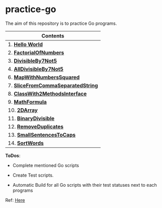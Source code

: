 # practice-go

The aim of this repository is to practice Go programs.


| Contents|
| ---------------------- |
| 1. [**Hello World**](https://github.com/Praveenk8051/practice-go/tree/main/HelloWorld) |
| 2. [**FactorialOfNumbers**](https://github.com/Praveenk8051/practice-go/tree/main/FactorialOfNumbers) |
| 3. [**DivisibleBy7Not5**](https://github.com/Praveenk8051/practice-go/tree/main/DivisibleBy7Not5) |
| 4. [**AllDivisibleBy7Not5**](https://github.com/Praveenk8051/practice-go/tree/main/AllDivisibleBy7Not5) |
| 6. [**MapWithNumbersSquared**](https://github.com/Praveenk8051/practice-go/tree/main/MapWithNumbersSquared) |
| 7. [**SliceFromCommaSeparatedString**](https://github.com/Praveenk8051/practice-go/tree/main/SliceFromCommaSeparatedString) |
| 8. [**ClassWith2MethodsInterface**](https://github.com/Praveenk8051/practice-go/tree/main/ClassWith2MethodsInterface) |
| 9. [**MathFormula**](https://github.com/Praveenk8051/practice-go/tree/main/MathFormula) |
| 10. [**2DArray**](https://github.com/Praveenk8051/practice-go/tree/main/2DArray) |
| 11. [**BinaryDivisible**](https://github.com/Praveenk8051/practice-go/tree/main/BinaryDivisible) |
| 12. [**RemoveDuplicates**](https://github.com/Praveenk8051/practice-go/tree/main/RemoveDuplicates) |
| 13. [**SmallSentencesToCaps**](https://github.com/Praveenk8051/practice-go/tree/main/SmallSentencesToCaps) |
| 14. [**SortWords**](https://github.com/Praveenk8051/practice-go/tree/main/SortWords) |

**ToDos**:

* Complete mentioned Go scripts

* Create Test scripts.

* Automatic Build for all Go scripts with their test statuses next to each programs

Ref: [Here](https://github.com/cblte/100-golang-exercises/tree/main)
